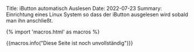 Title: iButton automatisch Auslesen
Date: 2022-07-23
Summary: Einrichtung eines Linux System so dass der iButton ausgelesen wird sobald man ihn anschließt.

{% import 'macros.html' as macros %}

{{macros.info("Diese Seite ist noch unvollständig")}}